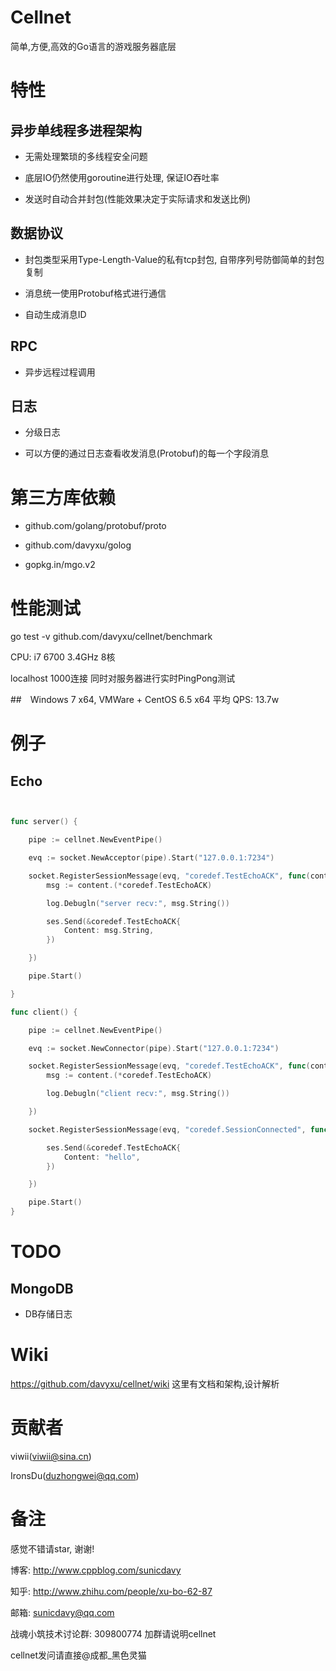 # Cellnet
简单,方便,高效的Go语言的游戏服务器底层


# 特性

## 异步单线程多进程架构
  
* 无需处理繁琐的多线程安全问题

* 底层IO仍然使用goroutine进行处理, 保证IO吞吐率

* 发送时自动合并封包(性能效果决定于实际请求和发送比例)

## 数据协议

* 封包类型采用Type-Length-Value的私有tcp封包, 自带序列号防御简单的封包复制

* 消息统一使用Protobuf格式进行通信

* 自动生成消息ID

## RPC

* 异步远程过程调用

## 日志
* 分级日志

* 可以方便的通过日志查看收发消息(Protobuf)的每一个字段消息

# 第三方库依赖

* github.com/golang/protobuf/proto

* github.com/davyxu/golog

* gopkg.in/mgo.v2

# 性能测试

go test -v github.com/davyxu/cellnet/benchmark

CPU: i7 6700 3.4GHz 8核

localhost 1000连接 同时对服务器进行实时PingPong测试

##　Windows 7 x64, VMWare + CentOS 6.5 x64
平均 QPS: 13.7w


# 例子
## Echo
```go


func server() {

	pipe := cellnet.NewEventPipe()

	evq := socket.NewAcceptor(pipe).Start("127.0.0.1:7234")

	socket.RegisterSessionMessage(evq, "coredef.TestEchoACK", func(content interface{}, ses cellnet.Session) {
		msg := content.(*coredef.TestEchoACK)

		log.Debugln("server recv:", msg.String())

		ses.Send(&coredef.TestEchoACK{
			Content: msg.String,
		})

	})

	pipe.Start()

}

func client() {

	pipe := cellnet.NewEventPipe()

	evq := socket.NewConnector(pipe).Start("127.0.0.1:7234")

	socket.RegisterSessionMessage(evq, "coredef.TestEchoACK", func(content interface{}, ses cellnet.Session) {
		msg := content.(*coredef.TestEchoACK)

		log.Debugln("client recv:", msg.String())

	})

	socket.RegisterSessionMessage(evq, "coredef.SessionConnected", func(content interface{}, ses cellnet.Session) {

		ses.Send(&coredef.TestEchoACK{
			Content: "hello",
		})

	})

	pipe.Start()
}

```

# TODO


## MongoDB

* DB存储日志


# Wiki
https://github.com/davyxu/cellnet/wiki
这里有文档和架构,设计解析


# 贡献者

viwii(viwii@sina.cn)

IronsDu(duzhongwei@qq.com)

# 备注

感觉不错请star, 谢谢!

博客: http://www.cppblog.com/sunicdavy

知乎: http://www.zhihu.com/people/xu-bo-62-87

邮箱: sunicdavy@qq.com

战魂小筑技术讨论群: 309800774 加群请说明cellnet

cellnet发问请直接@成都_黑色灵猫